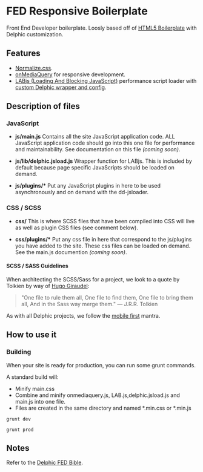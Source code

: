 FED Responsive Boilerplate
===============

Front End Developer boilerplate. Loosly based off of [HTML5 Boilerplate](https://github.com/h5bp/html5-boilerplate) with Delphic customization.

## Features

* [Normalize.css](https://github.com/necolas/normalize.css).
* [onMediaQuery](https://github.com/JoshBarr/on-media-query) for responsive development.
* [LABjs (Loading And Blocking JavaScript)](https://github.com/getify/LABjs) performance script loader with [custom Delphic wrapper and config](https://github.com/delphic-digital/delphic-jsload).

## Description of files

### JavaScript

* __js/main.js__ Contains all the site JavaScript application code. ALL JavaScript application code should go into this one file for performance and maintainability. See documentation on this file _(coming soon)_.

* __js/lib/delphic.jsload.js__ Wrapper function for LABjs. This is included by default because page specific JavaScripts should be loaded on demand.

* __js/plugins/*__ Put any JavaScript plugins in here to be used asynchronously and on demand with the dd-jsloader.

### CSS / SCSS

* __css/__ This is where SCSS files that have been compiled into CSS will live as well as plugin CSS files (see comment below).

* __css/plugins/*__ Put any css file in here that correspond to the js/plugins you have added to the site. These css files can be loaded on demand. See the main.js documention _(coming soon)_.

#### SCSS / SASS Guidelines

When architecting the SCSS/Sass for a project, we look to a quote by Tolkien by way of [Hugo Giraudel](http://sass-guidelin.es/):

> "One file to rule them all,
> One file to find them,
> One file to bring them all,
> And in the Sass way merge them."
> — J.R.R. Tolkien


As with all Delphic projects, we follow the [mobile first](http://www.html5rocks.com/en/mobile/responsivedesign/) mantra.

## How to use it


### Building
When your site is ready for production, you can run some grunt commands.

A standard build will:

* Minify main.css
* Combine and minify onmediaquery.js, LAB.js,delphic.jsload.js and main.js into one file.  
* Files are created in the same directory and named *.min.css or *.min.js

```
grunt dev
```

```
grunt prod
```


## Notes

Refer to the [Delphic FED Bible](http://delphic-digital.github.io/).
